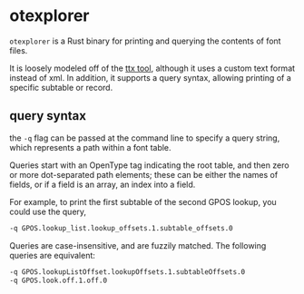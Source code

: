 # otexplorer

`otexplorer` is a Rust binary for printing and querying the contents of font
files.

It is loosely modeled off of the [ttx tool][ttx], although it uses a custom text
format instead of xml. In addition, it supports a query syntax, allowing
printing of a specific subtable or record.

## query syntax

the `-q` flag can be passed at the command line to specify a query string, which
represents a path within a font table.

Queries start with an OpenType tag indicating the root table, and then zero or
more dot-separated path elements; these can be either the names of fields, or if
a field is an array, an index into a field.

For example, to print the first subtable of the second GPOS lookup, you could
use the query,

```sh
-q GPOS.lookup_list.lookup_offsets.1.subtable_offsets.0
```

Queries are case-insensitive, and are fuzzily matched. The following queries are
equivalent:

```sh
-q GPOS.lookupListOffset.lookupOffsets.1.subtableOffsets.0
-q GPOS.look.off.1.off.0
```

[ttx]: https://fonttools.readthedocs.io/en/latest/ttx.html
